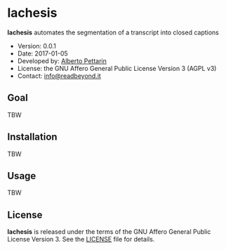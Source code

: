 # lachesis

**lachesis** automates the segmentation of a transcript into closed captions

* Version: 0.0.1
* Date: 2017-01-05
* Developed by: [Alberto Pettarin](http://www.albertopettarin.it/)
* License: the GNU Affero General Public License Version 3 (AGPL v3)
* Contact: [info@readbeyond.it](mailto:info@readbeyond.it)

## Goal

TBW

## Installation

TBW

## Usage

TBW

## License

**lachesis** is released under the terms of the
GNU Affero General Public License Version 3.
See the [LICENSE](LICENSE) file for details.
